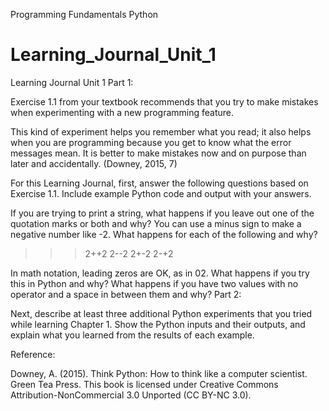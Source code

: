 Programming Fundamentals
Python
# Learning_Journal_Unit_1
Learning Journal Unit 1
Part 1:

Exercise 1.1 from your textbook recommends that you try to make mistakes when experimenting with a new programming feature. 

This kind of experiment helps you remember what you read; it also helps when you are programming because you get to know what the error messages mean. It is better to make mistakes now and on purpose than later and accidentally. (Downey, 2015, 7)

For this Learning Journal, first, answer the following questions based on Exercise 1.1. Include example Python code and output with your answers.

If you are trying to print a string, what happens if you leave out one of the quotation marks or both and why?
You can use a minus sign to make a negative number like -2. What happens for each of the following and why?
>>> 2++2
>>> 2--2
>>> 2+-2
>>> 2-+2

In math notation, leading zeros are OK, as in 02. What happens if you try this in Python and why?
What happens if you have two values with no operator and a space in between them and why?
Part 2:

Next, describe at least three additional Python experiments that you tried while learning Chapter 1. Show the Python inputs and their outputs, and explain what you learned from the results of each example. 

Reference:

Downey, A. (2015). Think Python: How to think like a computer scientist. Green Tea Press. This book is licensed under Creative Commons Attribution-NonCommercial 3.0 Unported (CC BY-NC 3.0). 
